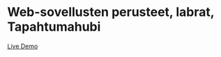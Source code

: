 <h1>Web-sovellusten perusteet, labrat, Tapahtumahubi</h1>

<a href="https://basap.github.io/web-sovellusten-perusteet/">Live Demo</a>
